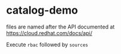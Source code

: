 # catalog-demo
files are named after the API documented at https://cloud.redhat.com/docs/api/

Execute `rbac` followed by `sources`
